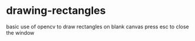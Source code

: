 # drawing-rectangles
basic use of opencv to draw rectangles on blank canvas
press esc to close the window
